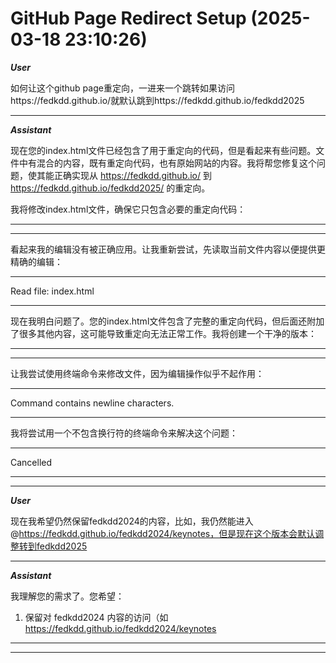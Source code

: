 <!-- Generated by SpecStory -->

# GitHub Page Redirect Setup (2025-03-18 23:10:26)

_**User**_

如何让这个github page重定向，一进来一个跳转如果访问https://fedkdd.github.io/就默认跳到https://fedkdd.github.io/fedkdd2025

---

_**Assistant**_

现在您的index.html文件已经包含了用于重定向的代码，但是看起来有些问题。文件中有混合的内容，既有重定向代码，也有原始网站的内容。我将帮您修复这个问题，使其能正确实现从 https://fedkdd.github.io/ 到 https://fedkdd.github.io/fedkdd2025/ 的重定向。

我将修改index.html文件，确保它只包含必要的重定向代码：

---



---

看起来我的编辑没有被正确应用。让我重新尝试，先读取当前文件内容以便提供更精确的编辑：

---

Read file: index.html

---

现在我明白问题了。您的index.html文件包含了完整的重定向代码，但后面还附加了很多其他内容，这可能导致重定向无法正常工作。我将创建一个干净的版本：

---



---

让我尝试使用终端命令来修改文件，因为编辑操作似乎不起作用：

---

Command contains newline characters.

---

我将尝试用一个不包含换行符的终端命令来解决这个问题：

---

Cancelled

---



---

_**User**_

现在我希望仍然保留fedkdd2024的内容，比如，我仍然能进入 @https://fedkdd.github.io/fedkdd2024/keynotes，但是现在这个版本会默认调整转到fedkdd2025 

---

_**Assistant**_

我理解您的需求了。您希望：
1. 保留对 fedkdd2024 内容的访问（如 https://fedkdd.github.io/fedkdd2024/keynotes

---



---

